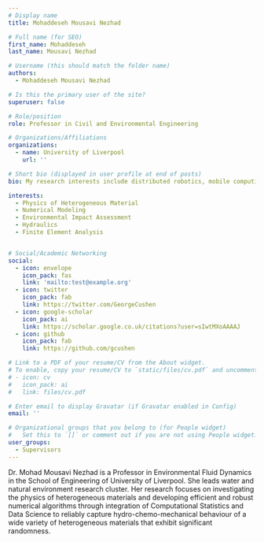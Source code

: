 ```yaml
---
# Display name
title: Mohaddeseh Mousavi Nezhad

# Full name (for SEO)
first_name: Mohaddeseh 
last_name: Mousavi Nezhad

# Username (this should match the folder name)
authors:
  - Mohaddeseh Mousavi Nezhad

# Is this the primary user of the site?
superuser: false

# Role/position
role: Professor in Civil and Environmental Engineering

# Organizations/Affiliations
organizations:
  - name: University of Liverpool
    url: ''

# Short bio (displayed in user profile at end of posts)
bio: My research interests include distributed robotics, mobile computing, and programmable matter.

interests:
  - Physics of Heterogeneous Material
  - Numerical Modeling
  - Environmental Impact Assessment
  - Hydraulics
  - Finite Element Analysis


# Social/Academic Networking
social:
  - icon: envelope
    icon_pack: fas
    link: 'mailto:test@example.org'
  - icon: twitter
    icon_pack: fab
    link: https://twitter.com/GeorgeCushen
  - icon: google-scholar
    icon_pack: ai
    link: https://scholar.google.co.uk/citations?user=sIwtMXoAAAAJ
  - icon: github
    icon_pack: fab
    link: https://github.com/gcushen

# Link to a PDF of your resume/CV from the About widget.
# To enable, copy your resume/CV to `static/files/cv.pdf` and uncomment the lines below.
# - icon: cv
#   icon_pack: ai
#   link: files/cv.pdf

# Enter email to display Gravatar (if Gravatar enabled in Config)
email: ''

# Organizational groups that you belong to (for People widget)
#   Set this to `[]` or comment out if you are not using People widget.
user_groups:
  - Supervisors
---
```

Dr. Mohad Mousavi Nezhad is a Professor in Environmental Fluid Dynamics in the School of Engineering of University of Liverpool. She leads water and natural environment research cluster. Her research focuses on investigating the physics of heterogeneous materials and developing efficient and robust numerical algorithms through integration of Computational Statistics and Data Science to reliably capture hydro-chemo-mechanical behaviour of a wide variety of heterogeneous materials that exhibit significant randomness.
